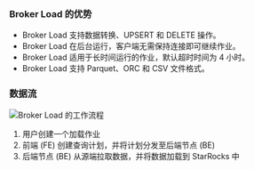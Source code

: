 ### Broker Load 的优势

- Broker Load 支持数据转换、UPSERT 和 DELETE 操作。
- Broker Load 在后台运行，客户端无需保持连接即可继续作业。
- Broker Load 适用于长时间运行的作业，默认超时时间为 4 小时。
- Broker Load 支持 Parquet、ORC 和 CSV 文件格式。

### 数据流

![Broker Load 的工作流程](../broker_load_how-to-work_en.png)

1. 用户创建一个加载作业
2. 前端 (FE) 创建查询计划，并将计划分发至后端节点 (BE)
3. 后端节点 (BE) 从源端拉取数据，并将数据加载到 StarRocks 中